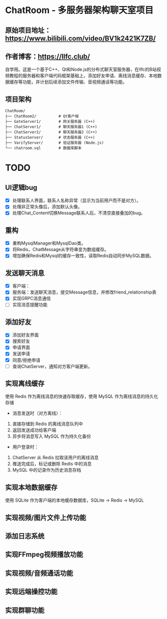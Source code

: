 # ChatRoom - 多服务器架构聊天室项目

## 原始项目地址：https://www.bilibili.com/video/BV1k2421K7ZB/
## 作者博客：https://llfc.club/

自学用。这是一个基于C++、Qt和Node.js的分布式聊天室服务器，在llfc的B站视频教程的服务器和客户端代码框架基础上，添加好友申请、离线消息缓存、本地数据缓存等功能，并计划后续添加文件传输、音视频通话等功能。

## 项目架构

```
ChatRoom/
├── ChatRoom2/          # Qt客户端
├── GateServer1/        # 网关服务器 (C++)
├── ChatServer1/        # 聊天服务器1 (C++)  
├── ChatServer2/        # 聊天服务器2 (C++)
├── StatusServer/       # 状态服务器 (C++)
├── VarifyServer/       # 验证服务器 (Node.js)
└── chatroom.sql        # 数据库脚本
```

# TODO 

## UI逻辑bug
- [x] 处理联系人界面，联系人名称异常（显示为当前用户而不是对方）。
- [x] 处理非正常头像后，添加默认头像。
- [x] 处理Chat_Content切换Message联系人后，不清空直接叠加的bug。

## 重构
- [x] 重构MysqlManager和MysqlDao类。
- [x] 将Redis，ChatMessage从字符串变为数组缓存。
- [x] 增加确保Redis和Mysql的缓存一致性，读取Redis自动同步MySQL数据。

## 发送聊天消息
- [x] 客户端：
- [x] 服务端：发送聊天消息，提交Message信息，并修改friend_relationship表
- [x] 实现GRPC消息通信
- [ ] 实现消息提醒功能 

## 添加好友
- [x] 添加好友界面
- [x] 搜索好友
- [x] 申请界面
- [x] 发送申请
- [x] 同意/拒绝申请
- [ ] 查询ChatServer，通知对方客户端更新。

## 实现离线缓存

使用 Redis 作为离线消息的快速存取缓存，使用 MySQL 作为离线消息的持久化存储
+ 消息发送时（对方离线）：
1. 直接存储到 Redis 的离线消息队列中
2. 返回发送成功给客户端
3. 异步将消息写入 MySQL 作为持久化备份
+ 用户登录时：
1. ChatServer 从 Redis 拉取该用户的离线消息
2. 推送完成后，标记或删除 Redis 中的消息
3. MySQL 中的记录作为历史消息存档


## 实现本地数据缓存

使用 SQLite 作为客户端的本地缓存数据库，SQLite -> Redis -> MySQL

## 实现视频/图片文件上传功能

## 添加日志系统

## 实现FFmpeg视频播放功能

## 实现视频/音频通话功能

## 实现远端操控功能

## 实现群聊功能

